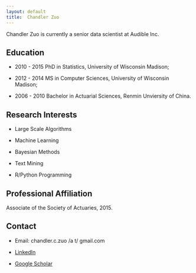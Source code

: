 ```yaml
---
layout: default
title:  Chandler Zuo
---
```


Chandler Zuo is currently a senior data scientist at Audible Inc. 

## Education  

 -  2010 - 2015        PhD in Statistics, University of Wisconsin Madison;

 -  2012 - 2014       MS in Computer Sciences, University of Wisconsin Madison;

 -  2006 - 2010       Bachelor in Actuarial Sciences, Renmin Unviersity of China.

## Research Interests

 -  Large Scale Algorithms

 -  Machine Learning

 -  Bayesian Methods

 -  Text Mining

 -  R/Python Programming

## Professional Affiliation

Associate of the Society of Actuaries, 2015.

## Contact

 - Email: chandler.c.zuo /a t/ gmail.com

 - [LinkedIn](https://www.linkedin.com/pub/chandler-zuo-ph-d-asa/53/501/bb)
 
 - [Google Scholar](https://scholar.google.com/citations?user=n9tdxSYAAAAJ)

